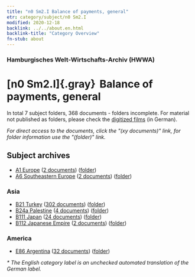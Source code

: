 ```yaml
---
title: "n0 Sm2.I Balance of payments, general"
etr: category/subject/n0 Sm2.I
modified: 2020-12-18
backlink: ../../about.en.html
backlink-title: "Category Overview"
fn-stub: about
---
```


### Hamburgisches Welt-Wirtschafts-Archiv (HWWA)
# [n0 Sm2.I]{.gray}&#8201; Balance of payments, general&#160; 





In total 7 subject folders, 368 documents - folders incomplete.
For material not published as folders, please check the [digitized films](/film/h1_sh) (in German).

_For direct access to the documents, click the "(xy documents)" link, for folder information use the "(folder)" link._

## Subject archives


- [A1 Europe](../../../geo/about.en.html#A1) (<a href="https://dfg-viewer.de/show/?tx_dlf[id]=https://pm20.zbw.eu/mets/sh/1408xx/140892/1457xx/145776/public.mets.en.xml" target="_blank">2 documents</a>) ([folder](http://purl.org/pressemappe20/folder/sh/140892,145776))
- [A6 Southeastern Europe](../../../geo/about.en.html#A6) (<a href="https://dfg-viewer.de/show/?tx_dlf[id]=https://pm20.zbw.eu/mets/sh/1409xx/140900/1457xx/145776/public.mets.en.xml" target="_blank">2 documents</a>) ([folder](http://purl.org/pressemappe20/folder/sh/140900,145776))

### Asia

- [B21 Turkey](../../../geo/about.en.html#B21) (<a href="https://dfg-viewer.de/show/?tx_dlf[id]=https://pm20.zbw.eu/mets/sh/1411xx/141111/1457xx/145776/public.mets.en.xml" target="_blank">302 documents</a>) ([folder](http://purl.org/pressemappe20/folder/sh/141111,145776))
- [B24a Palestine](../../../geo/about.en.html#B24a) (<a href="https://dfg-viewer.de/show/?tx_dlf[id]=https://pm20.zbw.eu/mets/sh/1411xx/141115/1457xx/145776/public.mets.en.xml" target="_blank">4 documents</a>) ([folder](http://purl.org/pressemappe20/folder/sh/141115,145776))
- [B111 Japan](../../../geo/about.en.html#B111) (<a href="https://dfg-viewer.de/show/?tx_dlf[id]=https://pm20.zbw.eu/mets/sh/1412xx/141272/1457xx/145776/public.mets.en.xml" target="_blank">24 documents</a>) ([folder](http://purl.org/pressemappe20/folder/sh/141272,145776))
- [B112 Japanese Empire](../../../geo/about.en.html#B112) (<a href="https://dfg-viewer.de/show/?tx_dlf[id]=https://pm20.zbw.eu/mets/sh/1412xx/141273/1457xx/145776/public.mets.en.xml" target="_blank">2 documents</a>) ([folder](http://purl.org/pressemappe20/folder/sh/141273,145776))

### America

- [E86 Argentina](../../../geo/about.en.html#E86) (<a href="https://dfg-viewer.de/show/?tx_dlf[id]=https://pm20.zbw.eu/mets/sh/1416xx/141692/1457xx/145776/public.mets.en.xml" target="_blank">32 documents</a>) ([folder](http://purl.org/pressemappe20/folder/sh/141692,145776))


_* The English category label is an unchecked automated translation of the German label._

